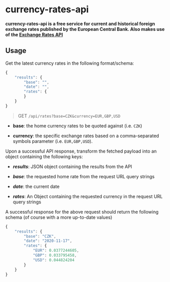 # currency-rates-api

**currency-rates-api is a free service for current and historical foreign exchange rates
published by the European Central Bank. Also makes use of the [Exchange Rates API](https://exchangeratesapi.io)**

## Usage

Get the latest currency rates in the following format/schema:

```js
{
    "results": {
        "base": "",
        "date": "",
        "rates": {
        }
    }
}
```

> GET ```/api/rates?base=CZK&currency=EUR,GBP,USD```

* **base**: the home currency rates to be quoted against (i.e. `CZK`)

* **currency**: the specific exchange rates based on a comma-separated symbols parameter (i.e. `EUR,GBP,USD`).


Upon a successful API response, transform the fetched payload into an object containing the following keys:

* **_results_**: JSON object containing the results from the API

* **_base_**: the requested home rate from the request URL query strings

* **_date_**: the current date 

* **_rates_**: An Object containing the requested currency in the request URL query strings

A successful response for the above request should return the following schema (of course with a more up-to-date values)

```jsx
{
    "results": {
        "base": "CZK",
        "date": "2020-11-17",
        "rates": {
            "EUR": 0.0377244605,
            "GBP": 0.033795458,
            "USD": 0.044824204
        }
    } 
}
```
